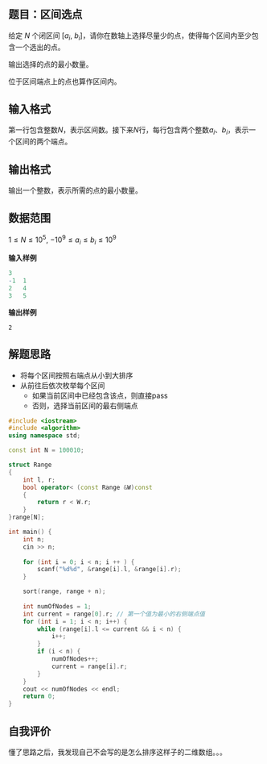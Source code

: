 ## 题目：区间选点
给定 $N$ 个闭区间 [$a_i$, $b_i$]，请你在数轴上选择尽量少的点，使得每个区间内至少包含一个选出的点。

输出选择的点的最小数量。

位于区间端点上的点也算作区间内。

## 输入格式
第一行包含整数$N$，表示区间数。接下来$N$行，每行包含两个整数$a_i$、$b_i$，表示一个区间的两个端点。

## 输出格式
输出一个整数，表示所需的点的最小数量。

## 数据范围

$1≤N≤10^5,$
$−10^9≤a_i≤b_i≤10^9$

**输入样例**
```r
3
-1  1
2   4
3   5
```
**输出样例**
```
2
```

## 解题思路
* 将每个区间按照右端点从小到大排序
* 从前往后依次枚举每个区间
   * 如果当前区间中已经包含该点，则直接pass
   * 否则，选择当前区间的最右侧端点

```cpp
#include <iostream>
#include <algorithm>
using namespace std;

const int N = 100010;

struct Range
{
    int l, r;
    bool operator< (const Range &W)const
    {
        return r < W.r;
    }
}range[N];

int main() {
    int n;
    cin >> n;
    
    for (int i = 0; i < n; i ++ ) {
        scanf("%d%d", &range[i].l, &range[i].r);
    }

    sort(range, range + n);
    
    int numOfNodes = 1;
    int current = range[0].r; // 第一个值为最小的右侧端点值
    for (int i = 1; i < n; i++) {
        while (range[i].l <= current && i < n) {
            i++;
        } 
        if (i < n) {
            numOfNodes++;
            current = range[i].r;
        }
    }
    cout << numOfNodes << endl;
    return 0;
}
```

## 自我评价
懂了思路之后，我发现自己不会写的是怎么排序这样子的二维数组。。。
